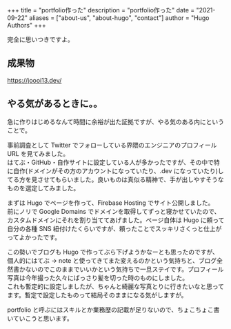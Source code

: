 +++
title = "portfolio作った"
description = "portfolio作った"
date = "2021-09-22"
aliases = ["about-us", "about-hugo", "contact"]
author = "Hugo Authors"
+++

完全に思いつきですよ。

## 成果物

https://joooi13.dev/

## やる気があるときに。。

急に作りはじめるなんて時間に余裕が出た証拠ですが、やる気のある内にということで。

事前調査として Twitter でフォローしている界隈のエンジニアのプロフィール URL を見てみました。  
はてぶ・GitHub・自作サイトに設定している人が多かったですが、その中で特に自作(ドメインがその方のアカウントになっていたり、.dev になっていたり)してる方を見させてもらいました。良いものは真似る精神で、手が出しやすそうなものを選定してみました。

まずは Hugo でページを作って、Firebase Hosting でサイト公開しました。  
前にノリで Google Domains でドメインを取得してずっと寝かせていたので、カスタムドメインにそれを割り当ててあげました。ページ自体は Hugo に頼って自分の各種 SNS 紐付けたくらいですが、頼ったことでスッキリさくっと仕上がってよかったです。

この勢いでブログも Hugo で作ってぶら下げようかなーとも思ったのですが、個人的にはてぶ → note と使ってきてまた変えるのかという気持ちと、ブログ全然書かないのでこのままでいいかという気持ちで一旦ステイです。プロフィール写真は今年撮った久々にばっさり髪を切った時のものにしました。  
これも暫定的に設定しましたが、ちゃんと綺麗な写真とりに行きたいなと思ってます。暫定で設定したものって結局そのままになる気がしますが。

portfolio と呼ぶにはスキルとか業務歴の記載が足りないので、ちょこちょこ書いていこうと思います。
